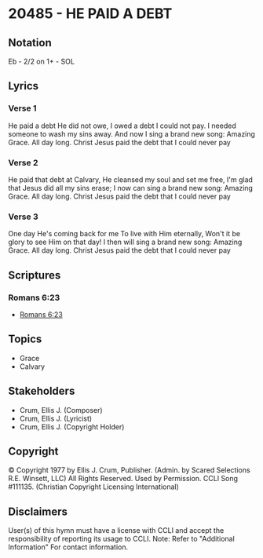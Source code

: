 # 20485 - HE PAID A DEBT

## Notation

Eb - 2/2 on 1+ - SOL

## Lyrics

### Verse 1

He paid a debt He did not owe, I owed a debt I could not pay. I needed someone to wash my sins away. And now I sing a brand new song: Amazing Grace. All day long. Christ Jesus paid the debt that I could never pay

### Verse 2

He paid that debt at Calvary, He cleansed my soul and set me free, I'm glad that Jesus did all my sins erase; I now can sing a brand new song: Amazing Grace. All day long. Christ Jesus paid the debt that I could never pay

### Verse 3

One day He's coming back for me To live with Him eternally, Won't it be glory to see Him on that day! I then will sing a brand new song: Amazing Grace. All day long. Christ Jesus paid the debt that I could never pay


## Scriptures

### Romans 6:23

- [Romans 6:23](https://www.biblegateway.com/passage/?search=Romans%206%3A23)


## Topics

- Grace
- Calvary

## Stakeholders

- Crum, Ellis J. (Composer)
- Crum, Ellis J. (Lyricist)
- Crum, Ellis J. (Copyright Holder)

## Copyright

© Copyright 1977 by Ellis J. Crum, Publisher. (Admin. by Scared Selections R.E. Winsett, LLC) All Rights Reserved. Used by Permission. CCLI Song #111135.
(Christian Copyright Licensing International)

## Disclaimers

User(s) of this hymn must have a license with CCLI and accept the responsibility of reporting its usage to CCLI.
Note: Refer to "Additional Information" For contact information.


